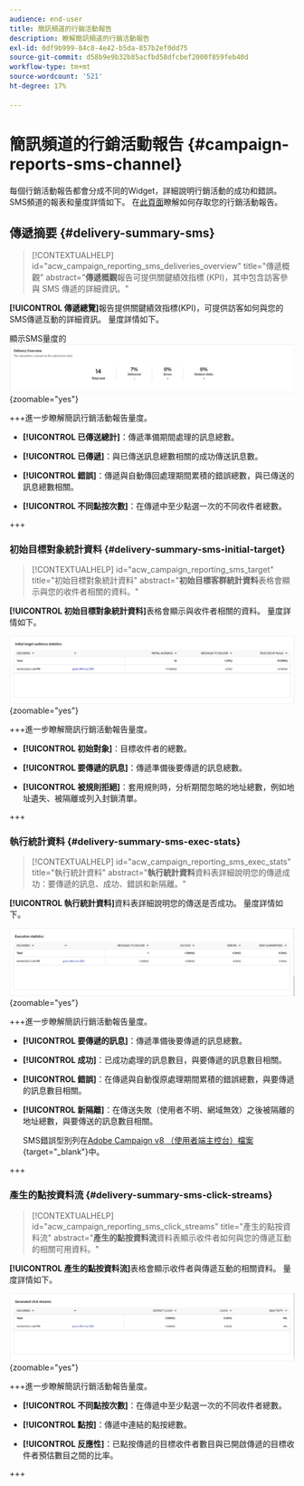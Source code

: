 ```yaml
---
audience: end-user
title: 簡訊頻道的行銷活動報告
description: 瞭解簡訊頻道的行銷活動報告
exl-id: 0df9b999-84c8-4e42-b5da-857b2ef0dd75
source-git-commit: d58b9e9b32b85acfbd58dfcbef2000f859feb40d
workflow-type: tm+mt
source-wordcount: '521'
ht-degree: 17%

---
```


# 簡訊頻道的行銷活動報告 {#campaign-reports-sms-channel}

每個行銷活動報告都會分成不同的Widget，詳細說明行銷活動的成功和錯誤。 SMS頻道的報表和量度詳情如下。 在[此頁面](campaign-reports.md)瞭解如何存取您的行銷活動報告。

## 傳遞摘要 {#delivery-summary-sms}

>[!CONTEXTUALHELP]
>id="acw_campaign_reporting_sms_deliveries_overview"
>title="傳遞概觀"
>abstract="**傳遞概觀**&#x200B;報告可提供關鍵績效指標 (KPI)，其中包含訪客參與 SMS 傳遞的詳細資訊。"

**[!UICONTROL 傳遞總覽]**&#x200B;報告提供關鍵績效指標(KPI)，可提供訪客如何與您的SMS傳遞互動的詳細資訊。 量度詳情如下。

顯示SMS量度的![傳遞概述報告](assets/campaign_report_sms_1.png){zoomable="yes"}

+++進一步瞭解簡訊行銷活動報告量度。

* **[!UICONTROL 已傳送總計]**：傳遞準備期間處理的訊息總數。

* **[!UICONTROL 已傳遞]**：與已傳送訊息總數相關的成功傳送訊息數。

* **[!UICONTROL 錯誤]**：傳遞與自動傳回處理期間累積的錯誤總數，與已傳送的訊息總數相關。

* **[!UICONTROL 不同點按次數]**：在傳遞中至少點選一次的不同收件者總數。

+++

### 初始目標對象統計資料 {#delivery-summary-sms-initial-target}

>[!CONTEXTUALHELP]
>id="acw_campaign_reporting_sms_target"
>title="初始目標對象統計資料"
>abstract="**初始目標客群統計資料**&#x200B;表格會顯示與您的收件者相關的資料。"

**[!UICONTROL 初始目標對象統計資料]**&#x200B;表格會顯示與收件者相關的資料。 量度詳情如下。

![顯示收件者資料的初始目標對象統計資料表](assets/campaign_report_sms_2.png){zoomable="yes"}

+++進一步瞭解簡訊行銷活動報告量度。

* **[!UICONTROL 初始對象]**：目標收件者的總數。

* **[!UICONTROL 要傳遞的訊息]**：傳遞準備後要傳遞的訊息總數。

* **[!UICONTROL 被規則拒絕]**：套用規則時，分析期間忽略的地址總數，例如地址遺失、被隔離或列入封鎖清單。

+++

### 執行統計資料 {#delivery-summary-sms-exec-stats}

>[!CONTEXTUALHELP]
>id="acw_campaign_reporting_sms_exec_stats"
>title="執行統計資料"
>abstract="**執行統計資料**&#x200B;資料表詳細說明您的傳遞成功：要傳遞的訊息、成功、錯誤和新隔離。"

**[!UICONTROL 執行統計資料]**&#x200B;資料表詳細說明您的傳送是否成功。 量度詳情如下。

![顯示傳遞成功量度的執行統計資料表](assets/campaign_report_sms_3.png){zoomable="yes"}

+++進一步瞭解簡訊行銷活動報告量度。

* **[!UICONTROL 要傳遞的訊息]**：傳遞準備後要傳遞的訊息總數。

* **[!UICONTROL 成功]**：已成功處理的訊息數目，與要傳遞的訊息數目相關。

* **[!UICONTROL 錯誤]**：在傳遞與自動復原處理期間累積的錯誤總數，與要傳遞的訊息數目相關。

* **[!UICONTROL 新隔離]**：在傳送失敗（使用者不明、網域無效）之後被隔離的地址總數，與要傳送的訊息數目相關。

  SMS錯誤型別列在[Adobe Campaign v8 （使用者端主控台）檔案](https://experienceleague.adobe.com/docs/campaign/campaign-v8/send/failures/delivery-failures.html?lang=zh-Hant#sms-quarantines){target="_blank"}中。

+++

### 產生的點按資料流 {#delivery-summary-sms-click-streams}

>[!CONTEXTUALHELP]
>id="acw_campaign_reporting_sms_click_streams"
>title="產生的點按資料流"
>abstract="**產生的點按資料流**&#x200B;資料表顯示收件者如何與您的傳遞互動的相關可用資料。"

**[!UICONTROL 產生的點按資料流]**&#x200B;表格會顯示收件者與傳遞互動的相關資料。 量度詳情如下。

![已產生顯示收件者互動資料的點按資料流表格](assets/campaign_report_sms_4.png){zoomable="yes"}

+++進一步瞭解簡訊行銷活動報告量度。

* **[!UICONTROL 不同點按次數]**：在傳遞中至少點選一次的不同收件者總數。

* **[!UICONTROL 點按]**：傳遞中連結的點按總數。

* **[!UICONTROL 反應性]**：已點按傳遞的目標收件者數目與已開啟傳遞的目標收件者預估數目之間的比率。

+++